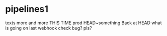 # pipelines1
texts
more
and more
THIS TIME
prod
HEAD~something
Back at HEAD
what is going on
last webhook check
bug? pls?
